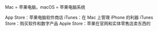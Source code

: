 

Mac = 苹果电脑，macOS = 苹果电脑系统

App Store：苹果电脑软件商店
iTunes：在 Mac 上管理 iPhone 的利器
iTunes Store：购买软件和数字产品
Apple Store：苹果在官网和实体零售店卖东西的